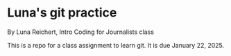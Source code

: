 # Luna's git practice

By Luna Reichert, Intro Coding for Journalists class

This is a repo for a class assignment to learn git. It is due January 22, 2025.
